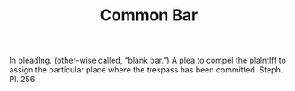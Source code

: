---
title: Common Bar
letter: C
permalink: "/definitions/bld-common-bar.html"
body: In pleadlng. (other-wise called, “blank bar.”) A plea to compel the plalntlff
  to assign the particular place where the trespass has been committed. Steph. Pl.
  256
published_at: '2018-07-07'
source: Black's Law Dictionary 2nd Ed (1910)
layout: post
---